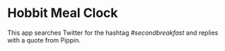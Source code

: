 # Hobbit Meal Clock

This app searches Twitter for the hashtag *#secondbreakfast* and replies with a quote from Pippin.